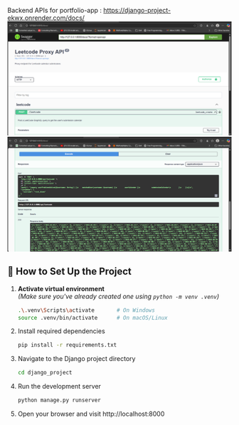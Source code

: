 Backend APIs for portfolio-app : https://django-project-ekwx.onrender.com/docs/
![img.png](img.png)
![img_1.png](img_1.png)

## 🚀 How to Set Up the Project

1. **Activate virtual environment**  
   _(Make sure you've already created one using `python -m venv .venv`)_

   ```bash
   .\.venv\Scripts\activate       # On Windows
   source .venv/bin/activate      # On macOS/Linux

2. Install required dependencies
   ```bash
   pip install -r requirements.txt
   
3. Navigate to the Django project directory
    ```bash
    cd django_project

4. Run the development server
    ```bash
    python manage.py runserver
5. Open your browser and visit http://localhost:8000
